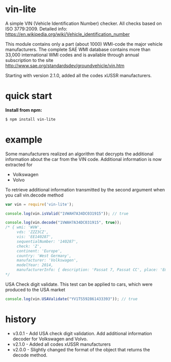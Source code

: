 vin-lite
========

A simple VIN (Vehicle Identification Number) checker. All checks based on ISO 3779:2009. Detailed info: https://en.wikipedia.org/wiki/Vehicle_identification_number

This module contains only a part (about 1000) WMI-code the major vehicle manufacturers. The complete SAE WMI database contains more than 33,000 international WMI codes and 
is available through annual subscription to the site http://www.sae.org/standardsdev/groundvehicle/vin.htm

Starting with version 2.1.0, added all the codes xUSSR manufacturers.
     
quick start
===========

**Install from npm:**

```sh
$ npm install vin-lite
```


example
=======
Some manufacturers realized an algorithm that decrypts the additional information about the car from the VIN code.
Additional information is now extracted for
   * Volkswagen
   * Volvo

To retrieve additional information transmitted by the second argument when you call vin.decode method

```JavaScript
var vin = require('vin-lite');

console.log(vin.isValid("1VWAH7A34DC031915")); // true

console.log(vin.decode("1VWAH7A34DC031915", true)); 
/* { wmi: 'WVW',
     vds: 'ZZZ3CZ',
     vis: 'EE140287',
     sequentialNumber: '140287',
     check: 'Z',
     continent: 'Europe',
     country: 'West Germany',
     manufacturer: 'Volkswagen',
     modelYear: 2014,
     manufacturerInfo: { description: 'Passat 7, Passat CC', place: 'Emden, Germany' } }
*/
```

USA Check digit validate. This test can be applied to cars, which were produced to the USA market
```JavaScript
console.log(vin.USAValidate("YV1TS592861433393")); // true
```

history
=======

  * v3.0.1 - Add USA check digit validation. Add additional information decoder for Volkswagen and Volvo.
  * v2.1.0 - Added all codes xUSSR manufacturers
  * v2.0.0 - Slightly changed the format of the object that returns the decode method.  
